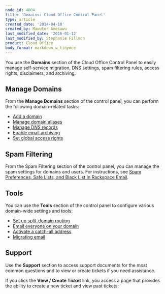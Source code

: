 ```yaml
---
node_id: 4004
title: 'Domains: Cloud Office Control Panel'
type: article
created_date: '2014-04-10'
created_by: Mawutor Amesawu
last_modified_date: '2016-01-12'
last_modified_by: Stephanie Fillmon
product: Cloud Office
body_format: markdown_w_tinymce
---
```


You use the <strong>Domains</strong> section of the Cloud Office Control Panel to easily manage self-service migration, DNS settings, spam filtering rules, access rights, disclaimers, and archiving.

## Manage Domains

From the **Manage Domains** section of the control panel, you can perform the following domain-related tasks:

- [Add a domain](/howto/add-domains-with-the-cloud-office-control-panel)
- [Manage domain aliases](/howto/manage-domain-aliases-with-the-cloud-office-control-panel)
- [Manage DNS records](/howto/help-tool-for-hosted-email-and-skype-for-business)
- [Enable email archiving](/howto/enable-email-archiving-cloud-office-control-panel)
- [Set global access rights](/howto/set-global-access-rights-with-the-cloud-office-control-panel)

## Spam Filtering

From the Spam Filtering section of the control panel, you can manage the spam settings for domains and users. For instructions, see [Spam Preferences, Safe Lists, and Black List In Rackspace Email](/howto/spam-preferences-safe-lists-and-black-list-in-rackspace-email-0).

## Tools

You can use the **Tools** section of the control panel to configure various domain-wide settings and tools:

- [Set up split-domain routing](/howto/split-domain-routing)
- [Email everyone on your domain](/howto/emailing-everyone-on-your-domain-cloud-office-control-panel)
- [Activate a catch-all address](/howto/set-an-email-catch-all-address-in-the-cloud-office-control-panel)
- [Migrating email](/howto/email-migration-services)

## Support

Use the **Support** section to access support documents for the most common questions and to view or create tickets if you need assistance.

If you click the **View / Create Ticket** link, you access a page that provides the ability to create a new ticket and view past tickets:

<p><img alt="" src="http://c15042926.r26.cf2.rackcdn.com/CP9.png" /></p>
